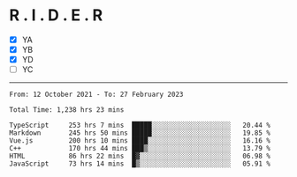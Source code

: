 # R . I . D . E . R

- [x] YA
- [x] YB
- [x] YD
- [ ] YC

---

<!--START_SECTION:waka-->

```text
From: 12 October 2021 - To: 27 February 2023

Total Time: 1,238 hrs 23 mins

TypeScript     253 hrs 7 mins  █████░░░░░░░░░░░░░░░░░░░░   20.44 %
Markdown       245 hrs 50 mins █████░░░░░░░░░░░░░░░░░░░░   19.85 %
Vue.js         200 hrs 10 mins ████░░░░░░░░░░░░░░░░░░░░░   16.16 %
C++            170 hrs 44 mins ███▒░░░░░░░░░░░░░░░░░░░░░   13.79 %
HTML           86 hrs 22 mins  █▓░░░░░░░░░░░░░░░░░░░░░░░   06.98 %
JavaScript     73 hrs 14 mins  █▒░░░░░░░░░░░░░░░░░░░░░░░   05.91 %
```

<!--END_SECTION:waka-->
